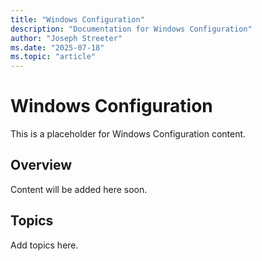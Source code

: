 ```yaml
---
title: "Windows Configuration"
description: "Documentation for Windows Configuration"
author: "Joseph Streeter"
ms.date: "2025-07-18"
ms.topic: "article"
---
```


# Windows Configuration

This is a placeholder for Windows Configuration content.

## Overview

Content will be added here soon.

## Topics

Add topics here.
